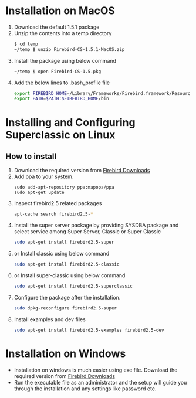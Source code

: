 # Installation on MacOS

1. Download the default 1.5.1 package
2. Unzip the contents into a temp directory
    ```sh
    $ cd temp
    ~/temp $ unzip Firebird-CS-1.5.1-MacOS.zip
    ```
3. Install the package using below command
    ```sh
    ~/temp $ open Firebird-CS-1.5.pkg
    ```
4. Add the below lines to .bash_profile file
    ```sh
    export FIREBIRD_HOME=/Library/Frameworks/Firebird.framework/Resources
    export PATH=$PATH:$FIREBIRD_HOME/bin
    ```

# Installing and Configuring Superclassic on Linux

## How to install
1. Download the required version from [Firebird Downloads](http://www.firebirdsql.org/en/firebird-2-5/) 
2. Add ppa to your system.
    ```she
    sudo add-apt-repository ppa:mapopa/ppa
    sudo apt-get update
    ```
3. Inspect firebird2.5 related packages
    ```sh
    apt-cache search firebird2.5-*
    ```
4. Install the super server package by providing SYSDBA package and select service among Super Server, Classic or Super Classic
    ```sh
    sudo apt-get install firebird2.5-super
    ```
5. or Install classic using below command
    ```sh
    sudo apt-get install firebird2.5-classic
    ```
6. or Install super-classic using below command
    ```sh
    sudo apt-get install firebird2.5-superclassic
    ```
7. Configure the package after the installation.
    ```sh
    sudo dpkg-reconfigure firebird2.5-super
    ```
8. Install examples and dev files
    ```sh
    sudo apt-get install firebird2.5-examples firebird2.5-dev
    ```

# Installation on Windows

* Installation on windows is much easier using exe file. Download the required version from [Firebird Downloads](https://firebirdsql.org/en/firebird-2-5/)
* Run the executable file as an administrator and the setup will guide you through the installation and any settings like password etc.